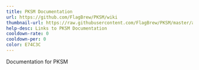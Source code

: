 ```yaml
---
title: PKSM Documentation
url: https://github.com/FlagBrew/PKSM/wiki
thumbnail-url: https://raw.githubusercontent.com/FlagBrew/PKSM/master/assets/banner.png
help-desc: Links to PKSM Documentation
cooldown-rate: 0
cooldown-per: 0
color: E74C3C
---
```


Documentation for PKSM
